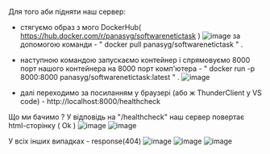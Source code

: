 Для того аби підняти наш сервер:
- стягуємо образ з мого DockerHub( https://hub.docker.com/r/panasyg/softwarenetictask ) 
![image](https://user-images.githubusercontent.com/91308486/180342056-651837b1-4bad-4911-b79c-2e925c1aceeb.png)
за допомогою команди - " docker pull panasyg/softwarenetictask " .

- наступною командою запускаємо контейнер і спрямовуємо 8000 порт нашого контейнера на 8000 порт комп'ютера - 
" docker run -p 8000:8000 panasyg/softwarenetictask:latest " .
![image](https://user-images.githubusercontent.com/91308486/180342907-515ddacf-a176-457b-b727-e8836e894748.png)

- далі переходимо за посиланням у браузері (або ж ThunderClient у VS code) - http://localhost:8000/healthcheck

Що ми бачимо ?
У відповідь на "/healthcheck" наш сервер повертає html-сторінку ( Ok ) 
![image](https://user-images.githubusercontent.com/91308486/180343505-b78f8ec4-21a5-4a74-88b0-155305b45878.png)
![image](https://user-images.githubusercontent.com/91308486/180343544-5a568532-cf3b-4c8a-a8af-e148ea9579f7.png)

У всіх інших випадках - response(404)
![image](https://user-images.githubusercontent.com/91308486/180343614-8c11fdd9-94c2-4cef-9998-eb93a766b4f4.png)
![image](https://user-images.githubusercontent.com/91308486/180343660-124f4241-118a-475c-a55b-c0a15f15cf5e.png)
![image](https://user-images.githubusercontent.com/91308486/180343715-6d351816-4076-4eae-ae18-e4d8addb1234.png)


